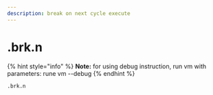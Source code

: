 ```yaml
---
description: break on next cycle execute
---
```


# .brk.n

{% hint style="info" %}
**Note:** for using debug instruction, run vm with parameters: rune vm --debug
{% endhint %}

```text
.brk.n
```

